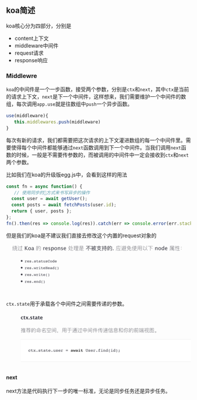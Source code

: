 ## koa简述

koa核心分为四部分，分别是
* content上下文
* middleware中间件
* request请求
* response响应

### Middlewre
`koa`的中间件是一个一步函数，接受两个参数，分别是`ctx`和`next`，其中`ctx`是当前的请求上下文，`next`是下一个中间件，这样想来，我们需要维护一个中间件的数组，每次调用`app.use`就是往数组中`push`一个异步函数。
```js
use(middleware){
   this.middlewares.push(middleware)
}
```
每次有新的请求，我们都需要把这次请求的上下文灌进数组的每一个中间件里。需要使得每个中间件都能够通过`next`函数调用到下一个中间件。当我们调用`next`函数的时候，一般是不需要传参数的，而被调用的中间件中一定会接收到`ctx`和`next`两个参数。


比如我们在koa的升级版egg.js中，会看到这样的用法            
```js
const fn = async function() {
   // 使用同步的方式来书写异步的操作
  const user = await getUser();
  const posts = await fetchPosts(user.id); 
  return { user, posts };
};
fn().then(res => console.log(res)).catch(err => console.error(err.stack));
```

但是我们的koa是不建议我们直接去修改这个内置的request对象的
![](/blog_assets/koa_3.png)


`ctx.state`用于承载各个中间件之间需要传递的参数。            

![](/blog_assets/koa_ctx_state.png)



#### next
next方法是代码执行下一步的唯一标准，无论是同步任务还是异步任务。     
